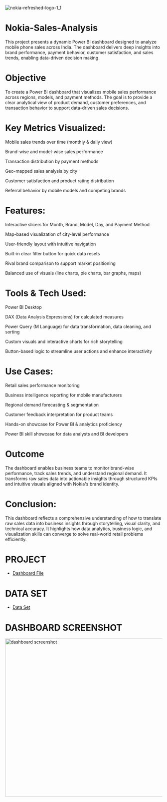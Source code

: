 ![nokia-refreshed-logo-1_1](https://github.com/user-attachments/assets/b4c00abc-3bf1-4b37-9846-0dc2d5f4ff50)


# Nokia-Sales-Analysis
This project presents a dynamic Power BI dashboard designed to analyze mobile phone sales across India. The dashboard delivers deep insights into brand performance, payment behavior, customer satisfaction, and sales trends, enabling data-driven decision making.

# Objective
To create a Power BI dashboard that visualizes mobile sales performance across regions, models, and payment methods. The goal is to provide a clear analytical view of product demand, customer preferences, and transaction behavior to support data-driven sales decisions.

# Key Metrics Visualized:
Mobile sales trends over time (monthly & daily view)

Brand-wise and model-wise sales performance

Transaction distribution by payment methods

Geo-mapped sales analysis by city

Customer satisfaction and product rating distribution

Referral behavior by mobile models and competing brands

# Features:
Interactive slicers for Month, Brand, Model, Day, and Payment Method

Map-based visualization of city-level performance

User-friendly layout with intuitive navigation

Built-in clear filter button for quick data resets

Rival brand comparison to support market positioning

Balanced use of visuals (line charts, pie charts, bar graphs, maps)

# Tools & Tech Used:
Power BI Desktop

DAX (Data Analysis Expressions) for calculated measures

Power Query (M Language) for data transformation, data cleaning, and sorting

Custom visuals and interactive charts for rich storytelling

Button-based logic to streamline user actions and enhance interactivity

# Use Cases:
Retail sales performance monitoring

Business intelligence reporting for mobile manufacturers

Regional demand forecasting & segmentation

Customer feedback interpretation for product teams

Hands-on showcase for Power BI & analytics proficiency

Power BI skill showcase for data analysts and BI developers

# Outcome
The dashboard enables business teams to monitor brand-wise performance, track sales trends, and understand regional demand. It transforms raw sales data into actionable insights through structured KPIs and intuitive visuals aligned with Nokia's brand identity.


# Conclusion:
This dashboard reflects a comprehensive understanding of how to translate raw sales data into business insights through storytelling, visual clarity, and technical accuracy. It highlights how data analytics, business logic, and visualization skills can converge to solve real-world retail problems efficiently.

# PROJECT
- <a href="https://github.com/ankit200124/Nokia-Sales-Analysis/blob/main/Nokia%20project.pbix"> Dashboard File</a>

# DATA SET
- <a href="https://github.com/ankit200124/Nokia-Sales-Analysis/blob/main/nokia%20data%20set.xlsx">Data Set</a>

# DASHBOARD SCREENSHOT
<img width="901" height="505" alt="dashboard screenshot" src="https://github.com/user-attachments/assets/03efb1c2-ab55-4b43-ac72-c28e97c2dce3" />

